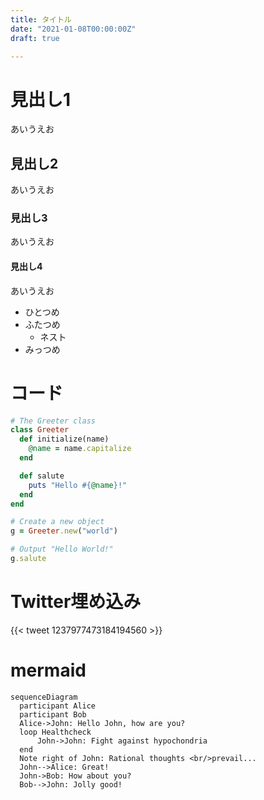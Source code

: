 ```yaml
---
title: タイトル
date: "2021-01-08T00:00:00Z"
draft: true

---
```



# 見出し1

あいうえお

## 見出し2

あいうえお

### 見出し3

あいうえお

#### 見出し4

あいうえお

- ひとつめ
- ふたつめ
  - ネスト
- みっつめ

# コード

```ruby
# The Greeter class
class Greeter
  def initialize(name)
    @name = name.capitalize
  end

  def salute
    puts "Hello #{@name}!"
  end
end

# Create a new object
g = Greeter.new("world")

# Output "Hello World!"
g.salute
```


# Twitter埋め込み

{{< tweet 1237977473184194560 >}}


# mermaid

```mermaid
sequenceDiagram
  participant Alice
  participant Bob
  Alice->John: Hello John, how are you?
  loop Healthcheck
      John->John: Fight against hypochondria
  end
  Note right of John: Rational thoughts <br/>prevail...
  John-->Alice: Great!
  John->Bob: How about you?
  Bob-->John: Jolly good!
```

